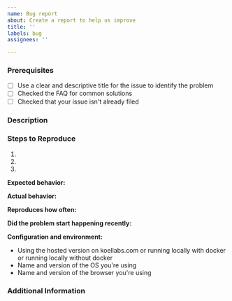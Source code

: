 ```yaml
---
name: Bug report
about: Create a report to help us improve
title: ''
labels: bug
assignees: ''

---
```


### Prerequisites
<!-- Put an x between the brackets for each of the steps below to indicate their completion. -->

- [ ] Use a clear and descriptive title for the issue to identify the problem
- [ ] Checked the FAQ for common solutions
- [ ] Checked that your issue isn't already filed

### Description

<!-- Description of the issue -->

### Steps to Reproduce

1. <!-- First Step -->
2. <!-- Second Step -->
3. <!-- and so on… -->

<!-- Include screenshots and animated GIFs which show you following the described steps and clearly demonstrate the problem -->
<!-- If the problem wasn't triggered by a specific action, describe what you were doing before the problem happened -->

**Expected behavior:**

<!-- What you expect to happen -->

**Actual behavior:**

<!-- What actually happens -->
<!-- Screenshots of any error messages in the terminal or browser console -->

**Reproduces how often:**

<!-- Can you reliably reproduce the issue? If not, provide details about how often the problem happens and under which conditions it normally happens. -->

**Did the problem start happening recently:**

<!-- Was this always a problem or did it start happening recently? -->
<!-- If it started recently, approximately when did it start? If running locally, can you pinpoint the first commit where it breaks? -->

**Configuration and environment:**

- Using the hosted version on koellabs.com or running locally with docker or running locally without docker
- Name and version of the OS you're using
- Name and version of the browser you're using

### Additional Information

<!-- Any additional information, configuration or data that might be necessary to reproduce the issue. -->
